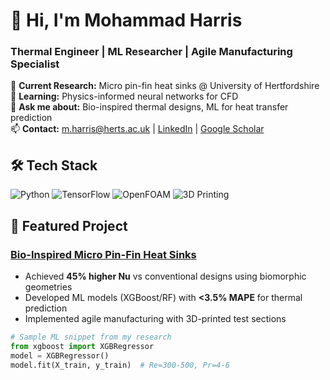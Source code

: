 # 👋 Hi, I'm Mohammad Harris 
### Thermal Engineer | ML Researcher | Agile Manufacturing Specialist

🔭 **Current Research:** Micro pin-fin heat sinks @ University of Hertfordshire  
🌱 **Learning:** Physics-informed neural networks for CFD  
💬 **Ask me about:** Bio-inspired thermal designs, ML for heat transfer prediction  
📫 **Contact:** m.harris@herts.ac.uk | [LinkedIn](https://www.linkedin.com/in/mharris07/) | [Google Scholar](https://scholar.google.com/citations?user=TudprTUAAAAJ&hl=en)

## 🛠️ Tech Stack
![Python](https://img.shields.io/badge/Python-3776AB?logo=python&logoColor=white)
![TensorFlow](https://img.shields.io/badge/TensorFlow-FF6F00?logo=tensorflow&logoColor=white)
![OpenFOAM](https://img.shields.io/badge/OpenFOAM-8A2BE2)
![3D Printing](https://img.shields.io/badge/Additive_Manufacturing-FF6B6B)

## 🔬 Featured Project
### [Bio-Inspired Micro Pin-Fin Heat Sinks](https://doi.org/10.1016/j.ijheatmasstransfer.2024.126581)
- Achieved **45% higher Nu** vs conventional designs using biomorphic geometries
- Developed ML models (XGBoost/RF) with **<3.5% MAPE** for thermal prediction
- Implemented agile manufacturing with 3D-printed test sections

```python
# Sample ML snippet from my research
from xgboost import XGBRegressor
model = XGBRegressor()
model.fit(X_train, y_train)  # Re=300-500, Pr=4-6
